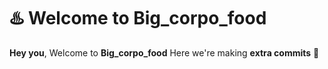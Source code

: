 #    ♨️ Welcome to Big_corpo_food

**Hey you**,
Welcome to **Big_corpo_food**
Here we're making **extra commits**  🤌
